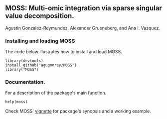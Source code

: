 ## MOSS: Multi-omic integration via sparse singular value decomposition.

Agustin Gonzalez-Reymundez, Alexander Grueneberg, and Ana I. Vazquez.

### Installing and loading MOSS

  The code below illustrates how to install and load MOSS.

```{r echo=T}
library(devtools)
install_github("agugonrey/MOSS")
library("MOSS")
```  

### Documentation.

  For a description of the package's main function. 

```{r echo=T}
help(moss)
```

  Check MOSS' [vignette](https://github.com/agugonrey/MOSS/blob/master/vignettes/MOSS_working_example.pdf) for package's synopsis and a working example.
